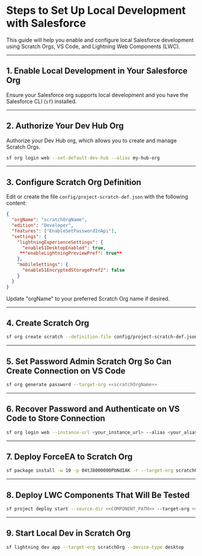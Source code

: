 # Steps to Set Up Local Development with Salesforce

This guide will help you enable and configure local Salesforce development using Scratch Orgs, VS Code, and Lightning Web Components (LWC).

---

## 1. Enable Local Development in Your Salesforce Org

Ensure your Salesforce org supports local development and you have the Salesforce CLI (`sf`) installed.

---

## 2. Authorize Your Dev Hub Org

Authorize your Dev Hub org, which allows you to create and manage Scratch Orgs.

```bash
sf org login web --set-default-dev-hub --alias my-hub-org
```

---

## 3. Configure Scratch Org Definition

Edit or create the file `config/project-scratch-def.json` with the following content:

```json
{
  "orgName": "scratchOrgName",
  "edition": "Developer",
  "features": ["EnableSetPasswordInApi"],
  "settings": {
    "lightningExperienceSettings": {
      "enableS1DesktopEnabled": true,
     **"enableLightningPreviewPref": true**
    },
    "mobileSettings": {
      "enableS1EncryptedStoragePref2": false
    }
  }
}
```

Update "orgName" to your preferred Scratch Org name if desired.

---

## 4. Create Scratch Org

```bash
sf org create scratch --definition-file config/project-scratch-def.json --alias scratchOrg --target-dev-hub trailheadOrg --duration-days 30
```

---

## 5. Set Password Admin Scratch Org So Can Create Connection on VS Code

```bash
sf org generate password --target-org <<scratchOrgName>>
```

---

## 6. Recover Password and Authenticate on VS Code to Store Connection

```bash
sf org login web --instance-url <your_instance_url> --alias <your_alias> --set-default
```

---

## 7. Deploy ForceEA to Scratch Org

```bash
sf package install -w 10 -p 04tJ8000000PbNdIAK -r --target-org scratchOrg
```

---

## 8. Deploy LWC Components That Will Be Tested

```bash
sf project deploy start --source-dir <<COMPONENT_PATH>> --target-org <<scratchOrgName>>
```

---

## 9. Start Local Dev in Scratch Org

```bash
sf lightning dev app --target-org scratchOrg --device-type desktop
```
